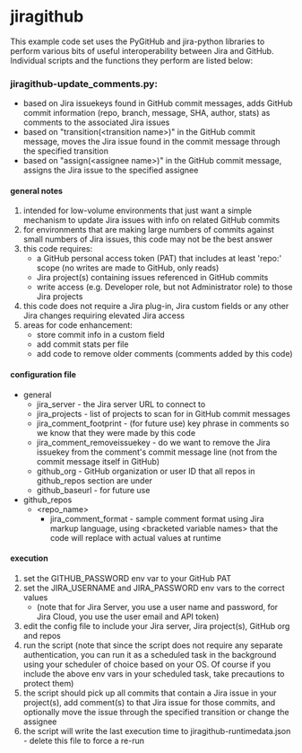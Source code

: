 # jiragithub

This example code set uses the PyGitHub and jira-python libraries to perform various bits of useful interoperability between Jira and GitHub.
Individual scripts and the functions they perform are listed below:

### jiragithub-update_comments.py: 
    
- based on Jira issuekeys found in GitHub commit messages, adds GitHub commit information (repo, branch, message, SHA, author, stats) as comments to the associated Jira issues
- based on "transition(\<transition name>)" in the GitHub commit message, moves the Jira issue found in the commit message through the specified transition
- based on "assign(\<assignee name>)" in the GitHub commit message, assigns the Jira issue to the specified assignee

#### general notes

1) intended for low-volume environments that just want a simple mechanism to update Jira issues with info on related GitHub commits
1) for environments that are making large numbers of commits against small numbers of Jira issues, this code may not be the best answer
1) this code requires:
   * a GitHub personal access token (PAT) that includes at least 'repo:' scope (no writes are made to GitHub, only reads)
   * Jira project(s) containing issues referenced in GitHub commits
   * write access (e.g. Developer role, but not Administrator role) to those Jira projects
1) this code does not require a Jira plug-in, Jira custom fields or any other Jira changes requiring elevated Jira access
1) areas for code enhancement:
   * store commit info in a custom field
   * add commit stats per file
   * add code to remove older comments (comments added by this code)

#### configuration file

   * general
      * jira_server - the Jira server URL to connect to
      * jira_projects - list of projects to scan for in GitHub commit messages
      * jira_comment_footprint - (for future use) key phrase in comments so we know that they were made by this code
      * jira_comment_removeissuekey - do we want to remove the Jira issuekey from the comment's commit message line (not from the commit message itself in GitHub)
      * github_org - GitHub organization or user ID that all repos in github_repos section are under
      * github_baseurl - for future use
   * github_repos
      * \<repo_name>
         * jira_comment_format - sample comment format using Jira markup language, using \<bracketed variable names> that the code will replace with actual values at runtime

#### execution

1) set the GITHUB_PASSWORD env var to your GitHub PAT
1) set the JIRA_USERNAME and JIRA_PASSWORD env vars to the correct values 
   * (note that for Jira Server, you use a user name and password, for Jira Cloud, you use the user email and API token)
1) edit the config file to include your Jira server, Jira project(s), GitHub org and repos
1) run the script (note that since the script does not require any separate authentication, you can run it as a scheduled task in the background using your scheduler of choice based on your OS. Of course if you include the above env vars in your scheduled task, take precautions to protect them)
1) the script should pick up all commits that contain a Jira issue in your project(s), add comment(s) to that Jira issue for those commits, and optionally move the issue through the specified transition or change the assignee
1) the script will write the last execution time to jiragithub-runtimedata.json - delete this file to force a re-run
